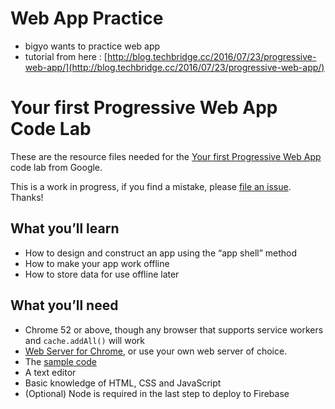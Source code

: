 # Web App Practice
* bigyo wants to practice web app
* tutorial from here : [http://blog.techbridge.cc/2016/07/23/progressive-web-app/](http://blog.techbridge.cc/2016/07/23/progressive-web-app/)

# Your first Progressive Web App Code Lab

These are the resource files needed for the [Your first Progressive Web App](https://codelabs.developers.google.com/codelabs/your-first-pwapp/)
code lab from Google.

This is a work in progress, if you find a mistake, please [file an issue](https://github.com/googlecodelabs/your-first-pwapp/issues). Thanks!

## What you’ll learn
* How to design and construct an app using the “app shell” method
* How to make your app work offline
* How to store data for use offline later

## What you’ll need
* Chrome 52 or above, though any browser that supports service workers and `cache.addAll()` will work
* [Web Server for Chrome](https://chrome.google.com/webstore/detail/web-server-for-chrome/ofhbbkphhbklhfoeikjpcbhemlocgigb), or use your own web server of choice.
* The [sample code](https://github.com/googlecodelabs/your-first-pwapp/archive/master.zip)
* A text editor
* Basic knowledge of HTML, CSS and JavaScript
* (Optional) Node is required in the last step to deploy to Firebase
